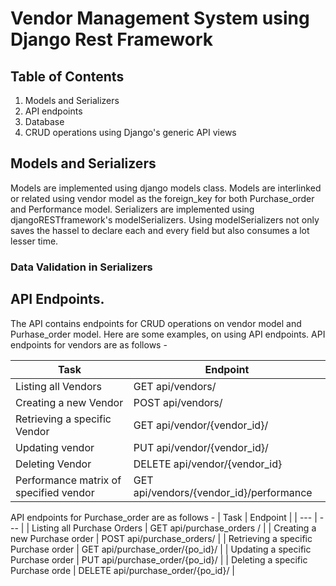 # Vendor Management System using Django Rest Framework

## Table of Contents
1. Models and Serializers
2. API endpoints
3. Database
4. CRUD operations using Django's generic API views

## Models and Serializers
Models are implemented using django models class. Models are interlinked or related using vendor model as the foreign_key for both Purchase_order and Performance model. Serializers are implemented using djangoRESTframework's modelSerializers. Using modelSerializers not only saves the hassel to declare each and every field but also consumes a lot lesser time. 

### Data Validation in Serializers

## API Endpoints.
The API contains endpoints for CRUD operations on vendor model and Purhase_order model. Here are some examples, on using API endpoints. API endpoints for vendors are as follows -

| Task | Endpoint |
| --- | --- |
| Listing all Vendors | GET api/vendors/ |
| Creating a new Vendor | POST api/vendors/ |
| Retrieving a specific Vendor | GET api/vendor/{vendor_id}/ |
| Updating vendor | PUT api/vendor/{vendor_id}/ |
| Deleting Vendor | DELETE api/vendor/{vendor_id} |
| Performance matrix of specified vendor | GET api/vendors/{vendor_id}/performance |


API endpoints for Purchase_order are as follows -
| Task | Endpoint |
| --- | --- |
| Listing all Purchase Orders | GET api/purchase_orders / |
| Creating a new Purchase order | POST api/purchase_orders/ |
| Retrieving a specific Purchase order | GET api/purchase_order/{po_id}/ |
| Updating a specific Purchase order | PUT api/purchase_order/{po_id}/ |
| Deleting a specific Purchase orde | DELETE api/purchase_order/{po_id}/ |

